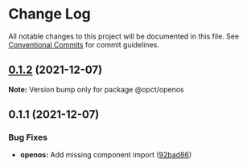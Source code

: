 # Change Log

All notable changes to this project will be documented in this file.
See [Conventional Commits](https://conventionalcommits.org) for commit guidelines.

## [0.1.2](https://github.com/Exeteres/opc-types/compare/v0.1.1...v0.1.2) (2021-12-07)

**Note:** Version bump only for package @opct/openos





## 0.1.1 (2021-12-07)


### Bug Fixes

* **openos:** Add missing component import ([92bad86](https://github.com/Exeteres/opc-types/commit/92bad86e83e4a818c94f7c52bb34f667772171b4))

